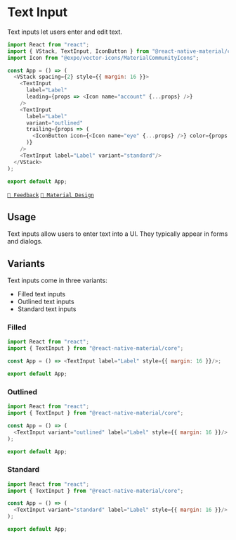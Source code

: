 # Text Input

Text inputs let users enter and edit text.

```js with-preview
import React from "react";
import { VStack, TextInput, IconButton } from "@react-native-material/core";
import Icon from "@expo/vector-icons/MaterialCommunityIcons";

const App = () => (
  <VStack spacing={2} style={{ margin: 16 }}>
    <TextInput
      label="Label"
      leading={props => <Icon name="account" {...props} />}
    />
    <TextInput
      label="Label"
      variant="outlined"
      trailing={props => (
        <IconButton icon={<Icon name="eye" {...props} />} color={props.color}/>
      )}
    />
    <TextInput label="Label" variant="standard"/>
  </VStack>
);

export default App;
```

[`💬 Feedback`](https://github.com/yamankatby/react-native-material/labels/component%3A%20TextInput)
[`🎨 Material Design`](https://material.io/components/text-fields)

## Usage

Text inputs allow users to enter text into a UI. They typically appear in forms and dialogs.

## Variants

Text inputs come in three variants:

- Filled text inputs
- Outlined text inputs
- Standard text inputs

### Filled

```js with-preview
import React from "react";
import { TextInput } from "@react-native-material/core";

const App = () => <TextInput label="Label" style={{ margin: 16 }}/>;

export default App;
```

### Outlined

```js with-preview
import React from "react";
import { TextInput } from "@react-native-material/core";

const App = () => (
  <TextInput variant="outlined" label="Label" style={{ margin: 16 }}/>
);

export default App;
```

### Standard

```js with-preview
import React from "react";
import { TextInput } from "@react-native-material/core";

const App = () => (
  <TextInput variant="standard" label="Label" style={{ margin: 16 }}/>
);

export default App;
```
